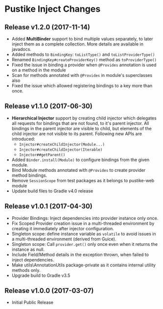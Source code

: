 Pustike Inject Changes
======================

Release v1.2.0 (2017-11-14)
--------------------------
* Added **MultiBinder** support to bind multiple values separately, to later inject them as a complete collection. More details are available in javadocs.
* Added methods to ```BindingKey```: ```toListType()``` and ```toListProviderType()```
* Renamed ```BindingKey#createProviderKey()``` method as ```toProviderType()``` 
* Fixed the issue in binding a provider when ```@Provides``` annotation is used on a method in the module
* Scan for methods annotated with ```@Provides``` in module's superclasses also
* Fixed the issue which allowed registering bindings to a key more than once.

Release v1.1.0 (2017-06-30)
--------------------------
* **Hierarchical Injector** support by creating child injector which delegates all requests for bindings that are not found, to it's parent injector. All bindings in the parent injector are visible to child, but elements of the child injector are not visible to its parent. Following new APIs are introduced:
  * ```Injector#createChildInjector(Module...)```
  * ```Injector#createChildInjector(Iterable)```
  * ```Injector##getParent()```
* Added ```Binder.install(Module)``` to configure bindings from the given module.
* Bind Module methods annotated with ```@Provides``` to create provider method bindings.
* Remove ```SessionScope``` from test packages as it belongs to pustike-web module 
* Update build files to Gradle v4.0 release

Release v1.0.1 (2017-04-30)
--------------------------
* Provider Bindings: Inject dependencies into provider instance only once.
* Fix Scoped Provider creation issue in a multi-threaded environment by creating it immediately after injector configuration.
* Singleton scope: define instance variable as ```volatile``` to avoid issues in a multi-threaded environment (derived from Guice).
* Singleton scope: Call ```provider.get()``` only once even when it returns the instance as null.
* Include Field/Method details in the exception thrown, when failed to inject dependencies.
* Make utils\AnnotationUtils package-private as it contains internal utility methods only.
* Upgrade build to Gradle v3.5

Release v1.0.0 (2017-03-07)
--------------------------
* Initial Public Release
